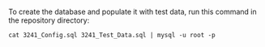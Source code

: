 To create the database and populate it with test data, run this command in the repository directory:

`cat 3241_Config.sql 3241_Test_Data.sql | mysql -u root -p`
